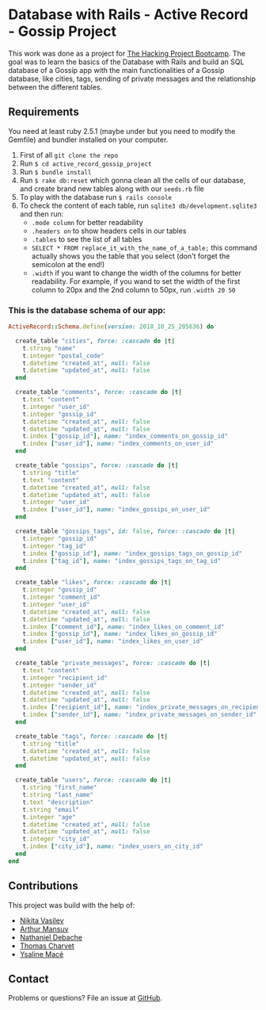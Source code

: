 # Database with Rails - Active Record - Gossip Project

This work was done as a project for [The Hacking Project Bootcamp](https://www.thehackingproject.org/).
The goal was to learn the basics of the Database with Rails and build an SQL database of a Gossip app with the main functionalities of a Gossip database, like cities, tags, sending of private messages and the relationship between the different tables.

## Requirements

You need at least ruby 2.5.1 (maybe under but you need to modify the Gemfile) and bundler installed on your computer.

1. First of all `git clone the repo`
2. Run `$ cd active_record_gossip_project`
3. Run `$ bundle install`
4. Run `$ rake db:reset` which gonna clean all the cells of our database, and create brand new tables along with our `seeds.rb` file
5. To play with the database run `$ rails console`
6. To check the content of each table, run `sqlite3 db/development.sqlite3` and then run:
	* `.mode column` for better readability
	* `.headers on` to show headers cells in our tables
	* `.tables` to see the list of all tables
	* `SELECT * FROM replace_it_with_the_name_of_a_table;` this command actually shows you the table that you select (don't forget the semicolon at the end!)
	* `.width` if you want to change the width of the columns for better readability. For example, if you wand to set the width of the first column to 20px and the 2nd column to 50px, run `.width 20 50`

### This is the database schema of our app:

```ruby
ActiveRecord::Schema.define(version: 2018_10_25_205636) do

  create_table "cities", force: :cascade do |t|
    t.string "name"
    t.integer "postal_code"
    t.datetime "created_at", null: false
    t.datetime "updated_at", null: false
  end

  create_table "comments", force: :cascade do |t|
    t.text "content"
    t.integer "user_id"
    t.integer "gossip_id"
    t.datetime "created_at", null: false
    t.datetime "updated_at", null: false
    t.index ["gossip_id"], name: "index_comments_on_gossip_id"
    t.index ["user_id"], name: "index_comments_on_user_id"
  end

  create_table "gossips", force: :cascade do |t|
    t.string "title"
    t.text "content"
    t.datetime "created_at", null: false
    t.datetime "updated_at", null: false
    t.integer "user_id"
    t.index ["user_id"], name: "index_gossips_on_user_id"
  end

  create_table "gossips_tags", id: false, force: :cascade do |t|
    t.integer "gossip_id"
    t.integer "tag_id"
    t.index ["gossip_id"], name: "index_gossips_tags_on_gossip_id"
    t.index ["tag_id"], name: "index_gossips_tags_on_tag_id"
  end

  create_table "likes", force: :cascade do |t|
    t.integer "gossip_id"
    t.integer "comment_id"
    t.integer "user_id"
    t.datetime "created_at", null: false
    t.datetime "updated_at", null: false
    t.index ["comment_id"], name: "index_likes_on_comment_id"
    t.index ["gossip_id"], name: "index_likes_on_gossip_id"
    t.index ["user_id"], name: "index_likes_on_user_id"
  end

  create_table "private_messages", force: :cascade do |t|
    t.text "content"
    t.integer "recipient_id"
    t.integer "sender_id"
    t.datetime "created_at", null: false
    t.datetime "updated_at", null: false
    t.index ["recipient_id"], name: "index_private_messages_on_recipient_id"
    t.index ["sender_id"], name: "index_private_messages_on_sender_id"
  end

  create_table "tags", force: :cascade do |t|
    t.string "title"
    t.datetime "created_at", null: false
    t.datetime "updated_at", null: false
  end

  create_table "users", force: :cascade do |t|
    t.string "first_name"
    t.string "last_name"
    t.text "description"
    t.string "email"
    t.integer "age"
    t.datetime "created_at", null: false
    t.datetime "updated_at", null: false
    t.integer "city_id"
    t.index ["city_id"], name: "index_users_on_city_id"
  end
end
``` 

## Contributions

This project was build with the help of:
* [Nikita Vasilev](https://github.com/nikitavasilev)
* [Arthur Mansuy](https://github.com/tutus06)
* [Nathaniel Debache](https://github.com/Natdenice)
* [Thomas Charvet](https://github.com/TomacTh)
* [Ysaline Macé](https://github.com/Ysalien)

## Contact

Problems or questions? File an issue at [GitHub](https://github.com/THP-nice/active_record_gossip_project/issues).